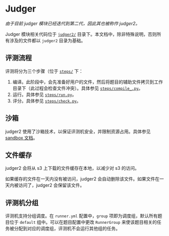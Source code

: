 # Judger

*由于目前 judger 模块已经迭代到第二代，因此其也被称作 judger2。*

Judger 模块相关代码位于 [`judger2/`](../../judger2/) 目录下。本文档中，除非特殊说明，否则所有涉及的文件都以 `judger2` 目录为基础。

## 评测流程

评测将分为三个步骤（位于 [`steps/`](../../judger2/steps/) 下：

1. 编译。此阶段中，会先准备好用户的文件，然后将题目的辅助文件拷贝到工作目录下（此过程会检查文件冲突）。具体参见 [`steps/compile_.py`](../../judger2/steps/compile_.py)。
1. 运行。具体参见 [`steps/run.py`](../../judger2/steps/run.py)。
1. 评分。具体参见 [`steps/check.py`](../../judger2/steps/check.py)。

## 沙箱

judger2 使用了沙箱技术，以保证评测机安全，并限制资源占用。具体参见 [sandbox 文档](sandbox.md)。

## 文件缓存

judger2 会将从 s3 上下载的文件缓存在本地，以减少对 s3 的访问。

如果缓存的文件在一天内没有被访问，judger2 会自动删除该文件。如果文件在一天内被访问了，judger2 会保留该文件。

## 评测机分组

评测机支持分组调度。在 `runner.yml` 配置中，`group` 项即为调度组，默认所有题目位于 `default` 组中。可以在题目配置中更改 `RunnerGroup` 来使该题目相关的任务被分配到对应的调度组，评测机不会运行其他组的任务。
